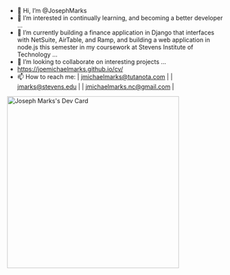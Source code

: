 - 👋 Hi, I’m @JosephMarks
- 👀 I’m interested in continually learning, and becoming a better developer ...
- 🌱 I’m currently building a finance application in Django that interfaces with NetSuite, AirTable, and Ramp, and building a web application in node.js this semester in my coursework at Stevens Institute of Technology ...
- 💞️ I’m looking to collaborate on interesting projects ...
- https://joemichaelmarks.github.io/cv/
- 📫 How to reach me: | jmichaelmarks@tutanota.com |
                      | jmarks@stevens.edu |
                      | jmichaelmarks.nc@gmail.com |


<a href="https://app.daily.dev/jmarks"><img src="https://api.daily.dev/devcards/9f0d2f58f228444ab0e11d9243372689.png?r=k77" width="400" alt="Joseph Marks's Dev Card"/></a>
<!---
JosephMarks/JosephMarks is a ✨ special ✨ repository because its `README.md` (this file) appears on your GitHub profile.
You can click the Preview link to take a look at your changes.
--->
